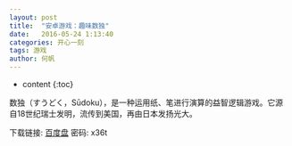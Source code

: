 ```yaml
---
layout: post
title:  "安卓游戏：趣味数独"
date:   2016-05-24 1:13:40
categories: 开心一刻
tags: 游戏
author: 何帆
---
```


* content
{:toc}

数独（すうどく，Sūdoku），是一种运用纸、笔进行演算的益智逻辑游戏。它源自18世纪瑞士发明，流传到美国，再由日本发扬光大。



下载链接: [百度盘](http://pan.baidu.com/s/1kVLEPr5) 密码: x36t